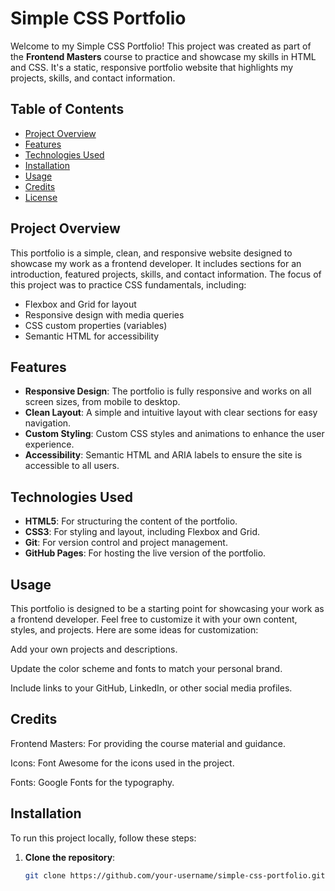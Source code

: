 # Simple CSS Portfolio

Welcome to my Simple CSS Portfolio! This project was created as part of the **Frontend Masters** course to practice and showcase my skills in HTML and CSS. It's a static, responsive portfolio website that highlights my projects, skills, and contact information.

## Table of Contents

- [Project Overview](#project-overview)
- [Features](#features)
- [Technologies Used](#technologies-used)
- [Installation](#installation)
- [Usage](#usage)
- [Credits](#credits)
- [License](#license)

## Project Overview

This portfolio is a simple, clean, and responsive website designed to showcase my work as a frontend developer. It includes sections for an introduction, featured projects, skills, and contact information. The focus of this project was to practice CSS fundamentals, including:

- Flexbox and Grid for layout
- Responsive design with media queries
- CSS custom properties (variables)
- Semantic HTML for accessibility

## Features

- **Responsive Design**: The portfolio is fully responsive and works on all screen sizes, from mobile to desktop.
- **Clean Layout**: A simple and intuitive layout with clear sections for easy navigation.
- **Custom Styling**: Custom CSS styles and animations to enhance the user experience.
- **Accessibility**: Semantic HTML and ARIA labels to ensure the site is accessible to all users.

## Technologies Used

- **HTML5**: For structuring the content of the portfolio.
- **CSS3**: For styling and layout, including Flexbox and Grid.
- **Git**: For version control and project management.
- **GitHub Pages**: For hosting the live version of the portfolio.

## Usage

This portfolio is designed to be a starting point for showcasing your work as a frontend developer. Feel free to customize it with your own content, styles, and projects. Here are some ideas for customization:

Add your own projects and descriptions.

Update the color scheme and fonts to match your personal brand.

Include links to your GitHub, LinkedIn, or other social media profiles.

## Credits

Frontend Masters: For providing the course material and guidance.

Icons: Font Awesome for the icons used in the project.

Fonts: Google Fonts for the typography.

## Installation

To run this project locally, follow these steps:

1. **Clone the repository**:
   ```bash
   git clone https://github.com/your-username/simple-css-portfolio.git
   ```
